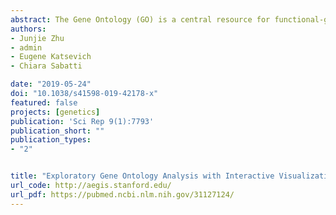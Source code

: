 ```yaml
---
abstract: The Gene Ontology (GO) is a central resource for functional-genomics research. Scientists rely on the functional annotations in the GO for hypothesis generation and couple it with high-throughput biological data to enhance interpretation of results.  At the same time, the sheer number of concepts (>30,000) and relationships (>70,000) presents a challenge --- it can be difficult to draw a comprehensive picture of how certain concepts of interest might relate with the rest of the ontology structure.  Here we present new visualization strategies to facilitate the exploration and use of the information in the GO. We rely on novel graphical display and software architecture that allow significant interaction. To illustrate the potential of our strategies, we provide examples from high-throughput genomic analyses, including chromatin immunoprecipitation experiments and genome-wide association studies. The scientist can also use our visualizations to identify gene sets that likely experience coordinated changes in their expression and use them to simulate biologically-grounded single cell RNA sequencing data, or conduct power studies for differential gene expression studies using our built-in pipeline. Our software and documentation are available at http://aegis.stanford.edu .
authors:
- Junjie Zhu
- admin
- Eugene Katsevich
- Chiara Sabatti

date: "2019-05-24"
doi: "10.1038/s41598-019-42178-x"
featured: false
projects: [genetics]
publication: 'Sci Rep 9(1):7793'
publication_short: ""
publication_types:
- "2"


title: "Exploratory Gene Ontology Analysis with Interactive Visualization"
url_code: http://aegis.stanford.edu/
url_pdf: https://pubmed.ncbi.nlm.nih.gov/31127124/
---
```


